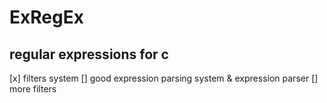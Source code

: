 # ExRegEx
## regular expressions for c

[x] filters system
[] good expression parsing system & expression parser 
[] more filters 